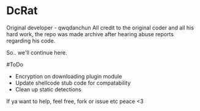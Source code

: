# DcRat

Original developer - qwqdanchun
All credit to the original coder and all his hard work, the repo was made archive after hearing abuse reports regarding his code.






So.. we'll continue here.

#ToDo
- Encryption on downloading plugin module
- Update shellcode stub code for compatability
- Clean up static detections


If ya want to help, feel free, fork or issue etc peace <3
